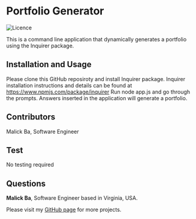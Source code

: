 # Portfolio Generator
![Licence](http://img.shields.io/badge/license-MIT-blue.svg)

This is a command line application that dynamically generates a portfolio using the Inquirer package. 


## Installation and Usage
Please clone this GitHub reposiroty and install Inquirer package. Inquirer installation instructions and details can be found at https://www.npmjs.com/package/inquirer 
Run node app.js and go through the prompts. Answers inserted in the application will generate a portfolio.


## Contributors
Malick Ba, Software Engineer

## Test
No testing required

## Questions
**Malick Ba**, Software Engineer based in Virginia, USA.

Please visit my [GitHub page](https://github.com/malickbax) for more projects.
